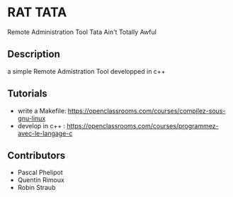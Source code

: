 # RAT TATA 
Remote Administration Tool Tata Ain't Totally Awful

## Description
a simple Remote Admistration Tool developped in c++

## Tutorials
* write a Makefile: https://openclassrooms.com/courses/compilez-sous-gnu-linux
* develop in c++  : https://openclassrooms.com/courses/programmez-avec-le-langage-c 

## Contributors
* Pascal Phelipot
* Quentin Rimoux
* Robin Straub